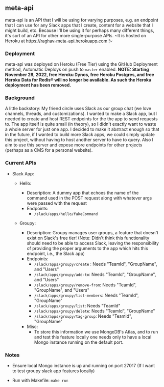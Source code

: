 ## meta-api

meta-api is an API that I will be using for varying purposes, e.g. an endpoint that I can use for any Slack apps that I create, content for a website that I might build, etc. Because I'll be using it for perhaps many different things, it's sort of an API for other more single-purpose APIs. ~It is hosted on Heroku at https://raghav-meta-api.herokuapp.com !~

### Deployment

meta-api was deployed on Heroku (Free Tier) using the GitHub Deployment method, Automatic Deploys on push to `master` enabled. **NOTE: Starting November 28, 2022, free Heroku Dynos, free Heroku Postgres, and free Heroku Data for Redis® will no longer be available. As such the Heroku deployment has been removed.**

### Background

A little backstory: My friend circle uses Slack as our group chat (we love channels, threads, and customizations). I wanted to make a Slack app, but I needed to create and host REST endpoints for the the app to send requests to. The app itself is quite small (in theory), so I didn't exactly want to waste a whole server for just one app. I decided to make it abstract enough so that in the future, if I wanted to build more Slack apps, we could simply update this project, without having to host another server to have to query. Also I aim to use this server and expose more endpoints for other projects (perhaps as a CMS for a personal website).

### Current APIs

- Slack App:

    - Hello: 
        - Description: A dummy app that echoes the name of the command used in the POST request along with whatever args were passed with the request
        - Endpoints: 
            - `/slack/apps/hello/fakeCommand`

    - Groupy:
        - Description: Groupy manages user groups, a feature that doesn't exist on Slack's free tier! (Note: Didn't think this functionality should need to be able to access Slack, leaving the responsibility of providing the proper arguments to the app which hits this endpoint, i.e., the Slack app)
        - Endpoints:
            - `/slack/apps/groupy/create` : Needs "TeamId", "GroupName", and "Users" 
            - `/slack/apps/groupy/add-to`: Needs "TeamId", "GroupName", and "Users"
            - `/slack/apps/groupy/remove-from`: Needs "TeamId", "GroupName", and "Users"
            - `/slack/apps/groupy/list-members`: Needs "TeamId", "GroupName"
            - `/slack/apps/groupy/list`: Needs "TeamId"
            - `/slack/apps/groupy/delete`: Needs "TeamId", "GroupName"
            - `/slack/apps/groupy/tag-group`: Needs "TeamId", "GroupName"
        - Misc:
            - To store this information we use MongoDB's Atlas, and to run and test this feature locally one needs only to have a local Mongo instance running on the default port.

### Notes

- Ensure local Mongo instance is up and running on port 27017 (If I want to test groupy slack app features locally)

- Run with Makefile: `make run`
